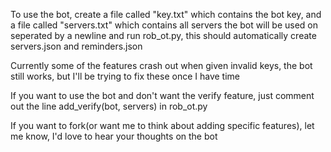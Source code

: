 To use the bot, create a file called "key.txt" which contains the bot key, and a file called "servers.txt" which contains all servers the bot will be used on seperated by a newline and run rob_ot.py, this should automatically create servers.json and reminders.json

Currently some of the features crash out when given invalid keys, the bot still works, but I'll be trying to fix these once I have time 

If you want to use the bot and don't want the verify feature, just comment out the line add_verify(bot, servers)
in rob_ot.py

If you want to fork(or want me to think about adding specific features), let me know, I'd love to hear your thoughts on the bot


